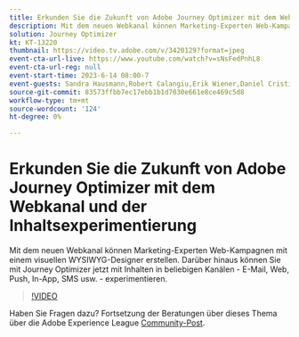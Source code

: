 ```yaml
---
title: Erkunden Sie die Zukunft von Adobe Journey Optimizer mit dem Webkanal und der Inhaltsexperimentierung
description: Mit dem neuen Webkanal können Marketing-Experten Web-Kampagnen mit einem visuellen WYSIWYG-Designer erstellen. Darüber hinaus können Sie mit Journey Optimizer jetzt mit Inhalten in beliebigen Kanälen - E-Mail, Web, Push, In-App, SMS usw. - experimentieren.
solution: Journey Optimizer
kt: KT-13220
thumbnail: https://video.tv.adobe.com/v/3420129?format=jpeg
event-cta-url-live: https://www.youtube.com/watch?v=sNsFedPnhL8
event-cta-url-reg: null
event-start-time: 2023-6-14 08:00-7
event-guests: Sandra Hausmann,Robert Calangiu,Erik Wiener,Daniel Cristian Popescu
source-git-commit: 83573ffbb7ec17ebb1b1d7030e661e8ce469c5d8
workflow-type: tm+mt
source-wordcount: '124'
ht-degree: 0%

---
```


# Erkunden Sie die Zukunft von Adobe Journey Optimizer mit dem Webkanal und der Inhaltsexperimentierung

Mit dem neuen Webkanal können Marketing-Experten Web-Kampagnen mit einem visuellen WYSIWYG-Designer erstellen. Darüber hinaus können Sie mit Journey Optimizer jetzt mit Inhalten in beliebigen Kanälen - E-Mail, Web, Push, In-App, SMS usw. - experimentieren.

>[!VIDEO](https://video.tv.adobe.com/v/3420129/?learn=on)

Haben Sie Fragen dazu? Fortsetzung der Beratungen über dieses Thema über die Adobe Experience League [Community-Post](https://experienceleaguecommunities.adobe.com/t5/journey-optimizer-discussions/experience-league-live-post-session-discussion-explore-the/m-p/599366#M121).
